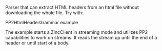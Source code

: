 Parser that can extract HTML headers from an html file without downloading the whole file. Try with:

PP2HtmlHeaderGrammar example

The example starts a  ZincClient in streaming mode and utilizes PP2 capabilities to work on streams. It reads the stream up until the end of a header or until start of a body.